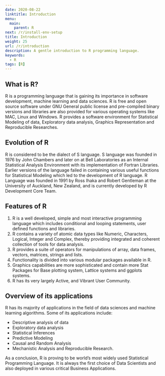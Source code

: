 ```yaml
---
date: 2020-08-22
linktitle: Introduction
menu:
  main:
    parent: R
next: /r/install-env-setup
title: Introduction
weight: 25
url: /r/introduction
description: A gentle introduction to R programming language.
keywords:
  - R
tags: [R]  
---
```

## What is R?
R is a programming language that is gaining its importance in software development, machine learning and data sciences. R is free and open source software under GNU General public license and pre-compiled binary versions and libraries are also provided for various operating systems like MAC, Linux and Windows. R provides a software environment for Statistical Modeling of data, Exploratory data analysis, Graphics Representation and Reproducible Researches.

## Evolution of R
R is considered to be the dialect of S language. S language was founded in 1976 by John Chambers and later on at Bell Laboratories as an Internal Statistical Analysis Environment with its implementation of Fortran Libraries. Earlier versions of the language failed in containing various useful functions for Statistical Modeling which led to the development of R language. R Language was founded in 1991 by Ross Ihaka and Robert Gentleman at the University of Auckland, New Zealand, and is currently developed by R Development Core Team.

## Features of R

1. R is a well developed, simple and most interactive programming language which includes conditional and looping statements, user defined functions and libraries.
2. R contains a variety of atomic data types like Numeric, Characters, Logical, Integer and Complex, thereby providing integrated and coherent collection of tools for data analysis.
3. R provides a suite of operators for manipulations of array, data frames, vectors, matrices, strings and lists.
4. Functionality is divided into various modular packages available in R.
5. Graphics capabilities are more sophisticated and contain more Stat Packages for Base plotting system, Lattice systems and ggplots systems.
6. R has its very largely Active, and Vibrant User Community.

## Overview of its applications
R has its majority of applications in the field of data sciences and machine learning algorithms. Some of its applications include:

- Descriptive analysis of data
- Exploratory data analysis
- Statistical Inferences
- Predictive Modeling
- Causal and Random Analysis
- Mechanistic Analysis and Reproducible Research.

As a conclusion, R is proving to be world’s most widely used Statistical Programming Language. It is
always the first choice of Data Scientists and also deployed in various critical Business Applications.
